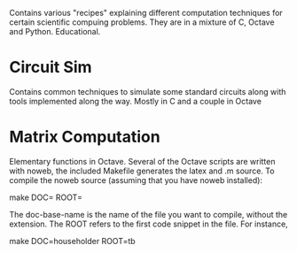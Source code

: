 Contains various "recipes" explaining different computation techniques for certain scientific compuing problems. They are in a mixture of C, Octave and Python. Educational.

# Circuit Sim
Contains common techniques to simulate some standard circuits along with tools
implemented along the way. Mostly in C and a couple in Octave

# Matrix Computation
Elementary functions in Octave. Several of the Octave scripts are written with
noweb, the included Makefile generates the latex and .m source. To compile the
noweb source (assuming that you have noweb installed):

make DOC=<doc-base-name> ROOT=<code-root>

The doc-base-name is the name of the file you want to compile, without the
extension. The ROOT refers to the first code snippet in the file. For instance,

make DOC=householder ROOT=tb
